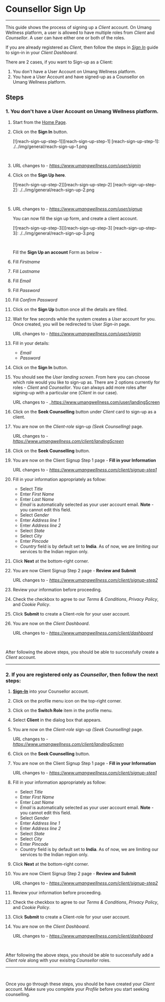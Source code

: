 # Counsellor Sign Up

---

This guide shows the process of signing up a _Client_ account. On Umang Wellness platform, a user is allowed to have multiple roles from _Client_ and _Counsellor_. A user can have either one or both of the roles.

If you are already registered as _Client_, then follow the steps in _[Sign In](./client-sign-in.md)_ guide to sign-in in your _Client Dashboard_.

There are 2 cases, if you want to Sign-up as a Client:

1. You don't have a User Account on Umang Wellness platform.
2. You have a User Account and have signed-up as a Counsellor on Umang Wellness platform.

## Steps

### 1. You don't have a User Account on Umang Wellness platform. 

1. Start from the [Home Page](https://www.umangwellness.com).

2. Click on the **Sign In** button.

    [![reach-sign-up-step-1]][reach-sign-up-step-1]
    [reach-sign-up-step-1]: ./../img/general/reach-sign-up-1.png

    <br/>

3. URL changes to - _https://www.umangwellness.com/user/signin_

4. Click on the **Sign Up here**.

    [![reach-sign-up-step-2]][reach-sign-up-step-2]
    [reach-sign-up-step-2]: ./../img/general/reach-sign-up-2.png

    <br/>

5. URL changes to - _https://www.umangwellness.com/user/signup_

    You can now fill the sign up form, and create a client account.

    [![reach-sign-up-step-3]][reach-sign-up-step-3]
    [reach-sign-up-step-3]: ./../img/general/reach-sign-up-3.png

    <br/>

    Fill the **Sign Up an account** Form as below -

6. Fill _Firstname_
7. Fill _Lastname_
8. Fill _Email_
9. Fill _Password_
10. Fill _Confirm Password_
11. Click on the **Sign Up** button once all the details are filled.

12. Wait for few seconds while the system creates a _User_ account for you. Once created, you will be redirected to User _Sign-in_ page.

    URL changes to - _https://www.umangwellness.com/user/signin_

13. Fill in your details:

    - _Email_
    - _Password_

14. Click on the **Sign In** button.

15. You should see the _User landing screen_. From here you can choose which role would you like to sign-up as. There are 2 options currently for roles - _Client_ and _Counsellor_. You can always add more roles after signing-up with a particular one (_Client_ in our case).

    URL changes to - _https://www.umangwellness.com/user/landingScreen

16. Click on the **Seek Counselling** button under _Client_ card to sign-up as a client.

17. You are now on the _Client-role_ sign-up _(Seek Counselling)_ page.

    URL changes to - _https://www.umangwellness.com/client/landingScreen_

18. Click on the **Seek Counselling** button.

19. You are now on the Client Signup Step 1 page - **Fill in your Information**

    URL changes to - _https://www.umangwellness.com/client/signup-step1_

20. Fill in your information appropriately as follow:

    - Select _Title_
    - Enter _First Name_
    - Enter _Last Name_
    - _Email_ is automatically selected as your user account email. **Note** - you cannot edit this field.
    - Select _Gender_
    - Enter _Address line 1_
    - Enter _Address line 2_
    - Select _State_
    - Select _City_
    - Enter _Pincode_
    - _Country_ field is by default set to **India**. As of now, we are limiting our services to the Indian region only.

21. Click **Next** at the bottom-right corner.

22. You are now Client Signup Step 2 page - **Review and Submit**

    URL changes to - _https://www.umangwellness.com/client/signup-step2_

23. Review your information before proceeding.

24. Check the checkbox to agree to our _Terms & Conditions_, _Privacy Policy_, and _Cookie Policy_.

25. Click **Submit** to create a Client-role for your user account.

26. You are now on the _Client Dashboard_.

    URL changes to - _https://www.umangwellness.com/client/dashboard_

    <br/>

After following the above steps, you should be able to successfully create a _Client_ account.    


---


### 2. If you are registered only as **_Counsellor_**, then follow the next steps:

1. [**Sign-In**](../counsellor/counsellor-sign-in.md) into your Counsellor account.

2. Click on the profile menu icon on the top-right corner.

3. Click on the **Switch Role** item in the profile menu.

4. Select **Client** in the dialog box that appears.

5. You are now on the _Client-role_ sign-up _(Seek Counselling)_ page.

    URL changes to - _https://www.umangwellness.com/client/landingScreen_

6. Click on the **Seek Counselling** button.

7. You are now on the Client Signup Step 1 page - **Fill in your Information**

    URL changes to - _https://www.umangwellness.com/client/signup-step1_

8. Fill in your information appropriately as follow:

    - Select _Title_
    - Enter _First Name_
    - Enter _Last Name_
    - _Email_ is automatically selected as your user account email. **Note** - you cannot edit this field.
    - Select _Gender_
    - Enter _Address line 1_
    - Enter _Address line 2_
    - Select _State_
    - Select _City_
    - Enter _Pincode_
    - _Country_ field is by default set to **India**. As of now, we are limiting our services to the Indian region only.

9. Click **Next** at the bottom-right corner.

10. You are now Client Signup Step 2 page - **Review and Submit**

    URL changes to - _https://www.umangwellness.com/client/signup-step2_

11. Review your information before proceeding.

12. Check the checkbox to agree to our _Terms & Conditions_, _Privacy Policy_, and _Cookie Policy_.

13. Click **Submit** to create a Client-role for your user account.

14. You are now on the _Client Dashboard_.

    URL changes to - _https://www.umangwellness.com/client/dashboard_

    <br/>

After following the above steps, you should be able to successfully add a _Client role_ along with your exisitng _Counsellor_ roles.

---

<br/>

Once you go through these steps, you should be have created your _Client_ account. Make sure you complete your _Profile_ before you start seeking counselling.